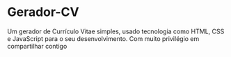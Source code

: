 # Gerador-CV
Um gerador de Currículo Vitae simples, usado tecnologia como HTML, CSS e JavaScript para o seu desenvolvimento. Com muito privilégio em compartilhar contigo
